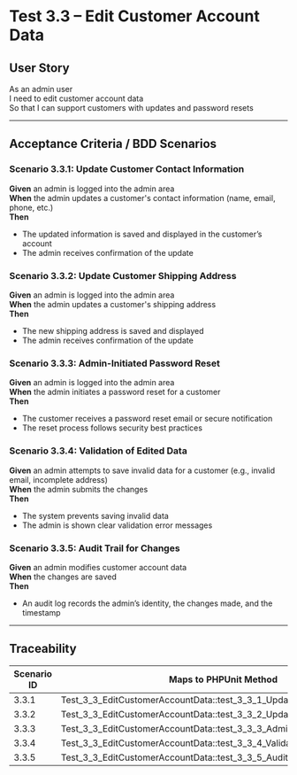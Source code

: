 # Test 3.3 – Edit Customer Account Data

## User Story
As an admin user  
I need to edit customer account data  
So that I can support customers with updates and password resets

---

## Acceptance Criteria / BDD Scenarios

### Scenario 3.3.1: Update Customer Contact Information
**Given** an admin is logged into the admin area  
**When** the admin updates a customer's contact information (name, email, phone, etc.)  
**Then**
- The updated information is saved and displayed in the customer’s account
- The admin receives confirmation of the update

### Scenario 3.3.2: Update Customer Shipping Address
**Given** an admin is logged into the admin area  
**When** the admin updates a customer's shipping address  
**Then**
- The new shipping address is saved and displayed
- The admin receives confirmation of the update

### Scenario 3.3.3: Admin-Initiated Password Reset
**Given** an admin is logged into the admin area  
**When** the admin initiates a password reset for a customer  
**Then**
- The customer receives a password reset email or secure notification
- The reset process follows security best practices

### Scenario 3.3.4: Validation of Edited Data
**Given** an admin attempts to save invalid data for a customer (e.g., invalid email, incomplete address)  
**When** the admin submits the changes  
**Then**
- The system prevents saving invalid data
- The admin is shown clear validation error messages

### Scenario 3.3.5: Audit Trail for Changes
**Given** an admin modifies customer account data  
**When** the changes are saved  
**Then**
- An audit log records the admin’s identity, the changes made, and the timestamp

---

## Traceability

| Scenario ID | Maps to PHPUnit Method                                                  |
|-------------|------------------------------------------------------------------------|
| 3.3.1       | Test_3_3_EditCustomerAccountData::test_3_3_1_UpdateCustomerContactInfo |
| 3.3.2       | Test_3_3_EditCustomerAccountData::test_3_3_2_UpdateCustomerShipping    |
| 3.3.3       | Test_3_3_EditCustomerAccountData::test_3_3_3_AdminInitiatedPwdReset    |
| 3.3.4       | Test_3_3_EditCustomerAccountData::test_3_3_4_ValidationOfEditedData    |
| 3.3.5       | Test_3_3_EditCustomerAccountData::test_3_3_5_AuditTrailForChanges      |